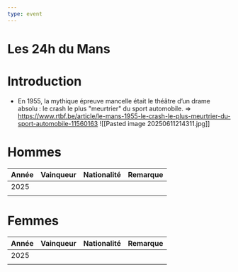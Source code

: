 ```yaml
---
type: event
---
```


# Les 24h du Mans

# Introduction
- En 1955, la mythique épreuve mancelle était le théâtre d’un drame absolu : le crash le plus "meurtrier" du sport automobile. => https://www.rtbf.be/article/le-mans-1955-le-crash-le-plus-meurtrier-du-sport-automobile-11560163
  ![[Pasted image 20250611214311.jpg]]

# Hommes

| Année | Vainqueur | Nationalité | Remarque |
| ----- | --------- | ----------- | -------- |
| 2025  |           |             |          |
|       |           |             |          |
# Femmes

| Année | Vainqueur | Nationalité | Remarque |
| ----- | --------- | ----------- | -------- |
| 2025  |           |             |          |
|       |           |             |          |
